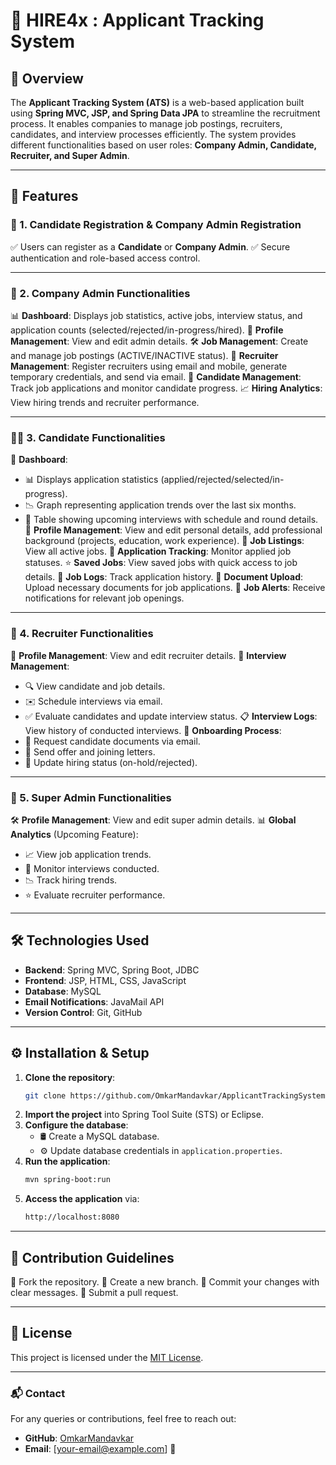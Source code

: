 # 🚀 HIRE4x : Applicant Tracking System

## 🌟 Overview
The **Applicant Tracking System (ATS)** is a web-based application built using **Spring MVC, JSP, and Spring Data JPA** to streamline the recruitment process. It enables companies to manage job postings, recruiters, candidates, and interview processes efficiently. The system provides different functionalities based on user roles: **Company Admin, Candidate, Recruiter, and Super Admin**.

---

## 🎯 Features

### 🔹 1. Candidate Registration & Company Admin Registration
✅ Users can register as a **Candidate** or **Company Admin**.
✅ Secure authentication and role-based access control.

---

### 🏢 2. Company Admin Functionalities
📊 **Dashboard**: Displays job statistics, active jobs, interview status, and application counts (selected/rejected/in-progress/hired).
📝 **Profile Management**: View and edit admin details.
🛠 **Job Management**: Create and manage job postings (ACTIVE/INACTIVE status).
👥 **Recruiter Management**: Register recruiters using email and mobile, generate temporary credentials, and send via email.
🎯 **Candidate Management**: Track job applications and monitor candidate progress.
📈 **Hiring Analytics**: View hiring trends and recruiter performance.

---

### 👩‍💼 3. Candidate Functionalities
📌 **Dashboard**:
   - 📊 Displays application statistics (applied/rejected/selected/in-progress).
   - 📉 Graph representing application trends over the last six months.
   - 📅 Table showing upcoming interviews with schedule and round details.
👤 **Profile Management**: View and edit personal details, add professional background (projects, education, work experience).
📃 **Job Listings**: View all active jobs.
📌 **Application Tracking**: Monitor applied job statuses.
⭐ **Saved Jobs**: View saved jobs with quick access to job details.
📜 **Job Logs**: Track application history.
📂 **Document Upload**: Upload necessary documents for job applications.
📢 **Job Alerts**: Receive notifications for relevant job openings.

---

### 🤝 4. Recruiter Functionalities
👤 **Profile Management**: View and edit recruiter details.
📅 **Interview Management**:
   - 🔍 View candidate and job details.
   - ✉️ Schedule interviews via email.
   - ✅ Evaluate candidates and update interview status.
📋 **Interview Logs**: View history of conducted interviews.
📜 **Onboarding Process**:
   - 📩 Request candidate documents via email.
   - 📄 Send offer and joining letters.
   - 🔄 Update hiring status (on-hold/rejected).

---

### 👑 5. Super Admin Functionalities
🛠 **Profile Management**: View and edit super admin details.
📊 **Global Analytics** (Upcoming Feature):
   - 📈 View job application trends.
   - 🎤 Monitor interviews conducted.
   - 📉 Track hiring trends.
   - ⭐ Evaluate recruiter performance.

---

## 🛠 Technologies Used
- **Backend**: Spring MVC, Spring Boot, JDBC
- **Frontend**: JSP, HTML, CSS, JavaScript
- **Database**: MySQL
- **Email Notifications**: JavaMail API
- **Version Control**: Git, GitHub

---

## ⚙️ Installation & Setup
1. **Clone the repository**:
   ```sh
   git clone https://github.com/OmkarMandavkar/ApplicantTrackingSystem.git
   ```
2. **Import the project** into Spring Tool Suite (STS) or Eclipse.
3. **Configure the database**:
   - 🛢 Create a MySQL database.
   - ⚙️ Update database credentials in `application.properties`.
4. **Run the application**:
   ```sh
   mvn spring-boot:run
   ```
5. **Access the application** via:
   ```sh
   http://localhost:8080
   ```

---

## 🤝 Contribution Guidelines
🔹 Fork the repository.
🔹 Create a new branch.
🔹 Commit your changes with clear messages.
🔹 Submit a pull request.

---

## 📜 License
This project is licensed under the [MIT License](LICENSE).

---

### 📬 Contact
For any queries or contributions, feel free to reach out:
- **GitHub**: [OmkarMandavkar](https://github.com/OmkarMandavkar)
- **Email**: [your-email@example.com] 📩

